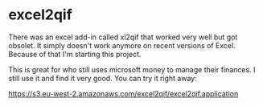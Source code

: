 # excel2qif
There was an excel add-in called xl2qif that worked very well but got obsolet. It simply doesn't work anymore on recent versions of Excel. Because of that I'm starting this project.

This is great for who still uses microsoft money to manage their finances. I still use it and find it very good.
You can try it right away:

https://s3.eu-west-2.amazonaws.com/excel2qif/excel2qif.application

